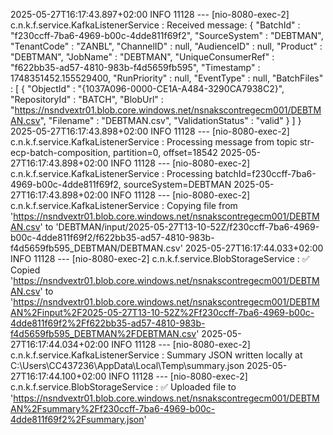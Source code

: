 2025-05-27T16:17:43.897+02:00  INFO 11128 --- [nio-8080-exec-2] c.n.k.f.service.KafkaListenerService     : Received message: {
  "BatchId" : "f230ccff-7ba6-4969-b00c-4dde811f69f2",
  "SourceSystem" : "DEBTMAN",
  "TenantCode" : "ZANBL",
  "ChannelID" : null,
  "AudienceID" : null,
  "Product" : "DEBTMAN",
  "JobName" : "DEBTMAN",
  "UniqueConsumerRef" : "f622bb35-ad57-4810-983b-f4d5659fb595",
  "Timestamp" : 1748351452.155529400,
  "RunPriority" : null,
  "EventType" : null,
  "BatchFiles" : [ {
    "ObjectId" : "{1037A096-0000-CE1A-A484-3290CA7938C2}",
    "RepositoryId" : "BATCH",
    "BlobUrl" : "https://nsndvextr01.blob.core.windows.net/nsnakscontregecm001/DEBTMAN.csv",
    "Filename" : "DEBTMAN.csv",
    "ValidationStatus" : "valid"
  } ]
}
2025-05-27T16:17:43.898+02:00  INFO 11128 --- [nio-8080-exec-2] c.n.k.f.service.KafkaListenerService     : Processing message from topic str-ecp-batch-composition, partition=0, offset=18542
2025-05-27T16:17:43.898+02:00  INFO 11128 --- [nio-8080-exec-2] c.n.k.f.service.KafkaListenerService     : Processing batchId=f230ccff-7ba6-4969-b00c-4dde811f69f2, sourceSystem=DEBTMAN
2025-05-27T16:17:43.898+02:00  INFO 11128 --- [nio-8080-exec-2] c.n.k.f.service.KafkaListenerService     : Copying file from 'https://nsndvextr01.blob.core.windows.net/nsnakscontregecm001/DEBTMAN.csv' to 'DEBTMAN/input/2025-05-27T13-10-52Z/f230ccff-7ba6-4969-b00c-4dde811f69f2/f622bb35-ad57-4810-983b-f4d5659fb595_DEBTMAN/DEBTMAN.csv'
2025-05-27T16:17:44.033+02:00  INFO 11128 --- [nio-8080-exec-2] c.n.k.f.service.BlobStorageService       : ✅ Copied 'https://nsndvextr01.blob.core.windows.net/nsnakscontregecm001/DEBTMAN.csv' to 'https://nsndvextr01.blob.core.windows.net/nsnakscontregecm001/DEBTMAN%2Finput%2F2025-05-27T13-10-52Z%2Ff230ccff-7ba6-4969-b00c-4dde811f69f2%2Ff622bb35-ad57-4810-983b-f4d5659fb595_DEBTMAN%2FDEBTMAN.csv'
2025-05-27T16:17:44.034+02:00  INFO 11128 --- [nio-8080-exec-2] c.n.k.f.service.KafkaListenerService     : Summary JSON written locally at C:\Users\CC437236\AppData\Local\Temp\summary.json
2025-05-27T16:17:44.100+02:00  INFO 11128 --- [nio-8080-exec-2] c.n.k.f.service.BlobStorageService       : ✅ Uploaded file to 'https://nsndvextr01.blob.core.windows.net/nsnakscontregecm001/DEBTMAN%2Fsummary%2Ff230ccff-7ba6-4969-b00c-4dde811f69f2%2Fsummary.json'
